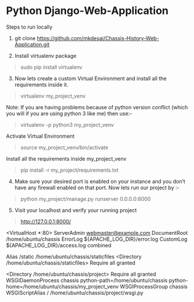 # Python Django-Web-Application

Steps to run locally

1. git clone https://github.com/mkdesai/Chassis-History-Web-Application.git

2. Install virtualenv package

> sudo pip install virtualenv

3. Now lets create a custom Virtual Environment and install all the requirements inside it.

> virtualenv my_project_venv

Note: If you are having problems because of python version conflict (which you will if you are using python 3 like me) then use:-

> virtualenv -p python3 my_project_venv

Activate Virtual Environment

> source my_project_venv/bin/activate

Install all the requirements inside my_project_venv

> pip install -r my_project/requirements.txt

4. Make sure your desired port is enabled on your instance and you don’t have any firewall enabled on that port. Now lets run our project by :-

> python my_project/manage.py runserver 0.0.0.0:8000

5. Visit your localhost and verify your running project

> http://127.0.0.1:8000/



<VirtualHost *:80>
ServerAdmin webmaster@example.com
DocumentRoot /home/ubuntu/chassis
ErrorLog ${APACHE_LOG_DIR}/error.log
CustomLog ${APACHE_LOG_DIR}/access.log combined

Alias /static /home/ubuntu/chassis/staticfiles
<Directory /home/ubuntu/chassis/staticfiles>
Require all granted
</Directory>

<Directory /home/ubuntu/chassis/project>
<Files wsgi.py>
Require all granted
</Files>
</Directory>
WSGIDaemonProcess chassis python-path=/home/ubuntu/chassis python-home=/home/ubuntu/chassis/my_project_venv
WSGIProcessGroup chassis
WSGIScriptAlias / /home/ubuntu/chassis/project/wsgi.py
</VirtualHost>
